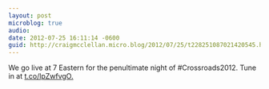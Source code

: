 ```yaml
---
layout: post
microblog: true
audio: 
date: 2012-07-25 16:11:14 -0600
guid: http://craigmcclellan.micro.blog/2012/07/25/t228251087021420545.html
---
```

We go live at 7 Eastern for the penultimate night of #Crossroads2012. Tune in at [t.co/lpZwfvgO.](http://t.co/lpZwfvgO.)
